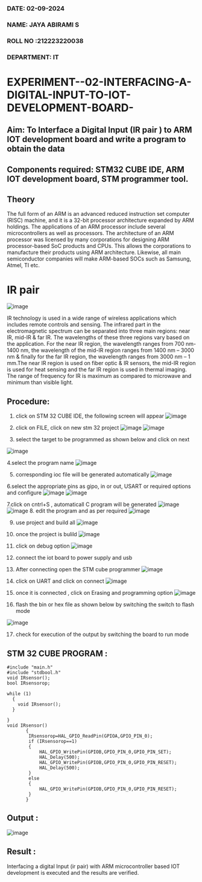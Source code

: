###  DATE: 02-09-2024
###  NAME: JAYA ABIRAMI S
###  ROLL NO :212223220038
###  DEPARTMENT: IT


# EXPERIMENT--02-INTERFACING-A-DIGITAL-INPUT-TO-IOT-DEVELOPMENT-BOARD-
 

## Aim: To Interface a Digital Input  (IR pair ) to ARM IOT development board and write a  program to obtain  the data 
## Components required: STM32 CUBE IDE, ARM IOT development board,  STM programmer tool.
## Theory 
The full form of an ARM is an advanced reduced instruction set computer (RISC) machine, and it is a 32-bit processor architecture expanded by ARM holdings. The applications of an ARM processor include several microcontrollers as well as processors. The architecture of an ARM processor was licensed by many corporations for designing ARM processor-based SoC products and CPUs. This allows the corporations to manufacture their products using ARM architecture. Likewise, all main semiconductor companies will make ARM-based SOCs such as Samsung, Atmel, TI etc.

 
 # IR pair 
 
 ![image](https://user-images.githubusercontent.com/36288975/227598600-730748bf-9884-4a33-95bf-a1fbfde518ed.png)

 IR technology is used in a wide range of wireless applications which includes remote controls and sensing. The infrared part in the electromagnetic spectrum can be separated into three main regions: near IR, mid-IR & far IR. The wavelengths of these three regions vary based on the application. For the near IR region, the wavelength ranges from 700 nm- 1400 nm, the wavelength of the mid-IR region ranges from 1400 nm – 3000 nm & finally for the far IR region, the wavelength ranges from 3000 nm – 1 mm.The near IR region is used on fiber optic & IR sensors, the mid-IR region is used for heat sensing and the far IR region is used in thermal imaging. The range of frequency for IR is maximum as compared to microwave and minimum than visible light.  
## Procedure:
 1. click on STM 32 CUBE IDE, the following screen will appear 
 ![image](https://user-images.githubusercontent.com/36288975/226189166-ac10578c-c059-40e7-8b80-9f84f64bf088.png)

 2. click on FILE, click on new stm 32 project 
 ![image](https://user-images.githubusercontent.com/36288975/226189215-2d13ebfb-507f-44fc-b772-02232e97c0e3.png)
![image](https://user-images.githubusercontent.com/36288975/226189230-bf2d90dd-9695-4aaf-b2a6-6d66454e81fc.png)
3. select the target to be programmed  as shown below and click on next 

![image](https://user-images.githubusercontent.com/36288975/226189280-ed5dcf1d-dd8d-43ae-815d-491085f4863b.png)

4.select the program name 
![image](https://user-images.githubusercontent.com/36288975/226189316-09832a30-4d1a-4d4f-b8ad-2dc28f137711.png)


5. corresponding ioc file will be generated automatically 
![image](https://user-images.githubusercontent.com/36288975/226189378-3abbdee2-0df6-470f-a3cd-79c74e3d3ad8.png)

6.select the appropriate pins as gipo, in or out, USART or required options and configure 
![image](https://user-images.githubusercontent.com/36288975/226189403-f7179f1a-3eae-4637-826b-ab4ec35ba1e1.png)
![image](https://user-images.githubusercontent.com/36288975/226189425-2b2414ce-49b3-4b61-a260-c658cb2e4152.png)


7.click on cntrl+S , automaticall C program will be generated 
![image](https://user-images.githubusercontent.com/36288975/226189443-8b43451d-0b14-47e4-a20b-cc09c6ad8458.png)
![image](https://user-images.githubusercontent.com/36288975/226189450-85ffa969-2ffb-4788-81e5-72d60fdda0f1.png)
8. edit the program and as per required 
![image](https://user-images.githubusercontent.com/36288975/226189461-a573e62f-a109-4631-a250-a20925758fe0.png)

9. use project and build all 
![image](https://user-images.githubusercontent.com/36288975/226189554-3f7101ac-3f41-48fc-abc7-480bd6218dec.png)
10. once the project is bulild 
![image](https://user-images.githubusercontent.com/36288975/226189577-c61cc1eb-3990-4968-8aa6-aefffc766b70.png)

11. click on debug option 
![image](https://user-images.githubusercontent.com/36288975/226189625-37daa9a3-62e9-42b5-a5ce-2ac63345905b.png)

12. connect the  iot board to power supply and usb 

13. After connecting open the STM cube programmer 
![image](https://user-images.githubusercontent.com/36288975/227599356-9c465b7e-6bd0-436b-b4e8-742ed25e06ce.png)

14. click on UART and click on connect 
![image](https://user-images.githubusercontent.com/36288975/227599458-26976d4a-f2d4-49f0-a49f-31f46eb15761.png)

15. once it is connected , click on Erasing and programming option 
![image](https://user-images.githubusercontent.com/36288975/227599531-f03d277e-440f-4f8a-8875-97f8e8058c71.png)

16. flash the bin or hex file as shown below by switching the switch to flash mode 

![image](https://user-images.githubusercontent.com/36288975/227599656-dc4a635f-b5f1-44c8-84c5-ee0a592fa184.png)


17. check for execution of the output by switching the board to run mode 



## STM 32 CUBE PROGRAM :
```
#include "main.h"
#include "stdbool.h"
void IRsensor();
bool IRsensorop;

while (1)
  {
    void IRsensor();
  }

}
void IRsensor()
       {
       	IRsensorop=HAL_GPIO_ReadPin(GPIOA,GPIO_PIN_0);
       	if (IRsensorop==1)
       	{
       		HAL_GPIO_WritePin(GPIOB,GPIO_PIN_0,GPIO_PIN_SET);
       		HAL_Delay(500);
       		HAL_GPIO_WritePin(GPIOB,GPIO_PIN_0,GPIO_PIN_RESET);
       		HAL_Delay(500);
       	}
       	else
       	{
       		HAL_GPIO_WritePin(GPIOB,GPIO_PIN_0,GPIO_PIN_RESET);
       	}
       }

```


## Output  :
 
 
 ![image](https://github.com/user-attachments/assets/7103fea5-cda8-4270-ae70-b004c8b3b7fb)

 
## Result :
Interfacing a digital Input (ir pair) with ARM microcontroller based IOT development is executed and the results are verified.
